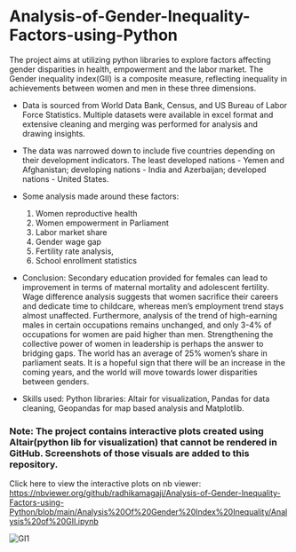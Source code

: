# Analysis-of-Gender-Inequality-Factors-using-Python


The project aims at utilizing python libraries to explore factors affecting gender disparities in health, empowerment and the labor market. The Gender inequality index(GII) is a composite measure, reflecting inequality in achievements between women and men in these three dimensions.

* Data is sourced from World Data Bank, Census, and US Bureau of Labor Force Statistics. Multiple datasets were available in excel format and extensive cleaning and merging was performed for analysis and drawing insights.
* The data was narrowed down to include five countries depending on their development indicators.
The least developed nations - Yemen and Afghanistan; developing nations - India and Azerbaijan; developed nations - United States.
* Some analysis made around these factors:
  1. Women reproductive health
  2. Women empowerment in Parliament
  3. Labor market share 
  4. Gender wage gap
  5. Fertility rate analysis,
  6. School enrollment statistics

* Conclusion:
Secondary education provided for females can lead to improvement in terms of maternal mortality and adolescent fertility. Wage difference analysis suggests that women sacrifice their careers and dedicate time to childcare, whereas men’s employment trend stays almost unaffected.
Furthermore, analysis of the trend of high-earning males in certain occupations remains unchanged, and only 3-4% of occupations for women are paid higher than men. Strengthening the collective power of women in leadership is perhaps the answer to bridging gaps.
The world has an average of 25% women’s share in parliament seats. It is a hopeful sign that there will be an increase in the coming years, and the world will move towards lower disparities between genders.

* Skills used:
  Python libraries: Altair for visualization, Pandas for data cleaning, Geopandas for map based analysis and Matplotlib. 

### Note: The project contains interactive plots created using Altair(python lib for visualization) that cannot be rendered in GitHub. Screenshots of those visuals are added to this repository. 
Click here to view the interactive plots on nb viewer:
https://nbviewer.org/github/radhikamagaji/Analysis-of-Gender-Inequality-Factors-using-Python/blob/main/Analysis%20Of%20Gender%20Index%20Inequality/Analysis%20of%20GII.ipynb

![GI1](https://github.com/radhikamagaji/Analysis-of-Gender-Inequality-Factors-using-Python/assets/14107116/0cea1440-b13c-4b08-95f8-6e3fa31e0944)
